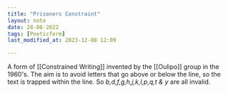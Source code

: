 ```yaml
---
title: "Prisoners Constraint"
layout: note
date: 28-08-2022
tags: [Poeticform]
last_modified_at: 2023-12-08 12:09

---
```


A form of [[Constrained Writing]] invented by the [[Oulipo]] group in the 1960's. The aim is to avoid letters that go above or below the line, so the text is trapped within the line. So *b,d,f,g,h,j,k,l,p,q,t & y* are all invalid.
